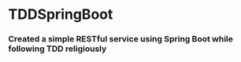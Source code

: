 # TDDSpringBoot

###  Created a simple RESTful service using Spring Boot while following TDD religiously
